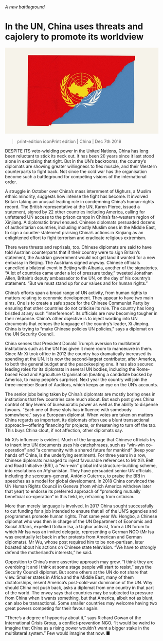 ###### A new battleground

# In the UN, China uses threats and cajolery to promote its worldview 

![image](images/20191207_CND001_0.jpg) 

> print-edition iconPrint edition | China | Dec 7th 2019 

DESPITE ITS veto-wielding power in the United Nations, China has long been reluctant to stick its neck out. It has been 20 years since it last stood alone in exercising that right. But in the UN’s backrooms, the country’s diplomats are showing greater willingness to flex muscle, and their Western counterparts to fight back. Not since the cold war has the organisation become such a battleground for competing visions of the international order. 

A struggle in October over China’s mass internment of Uighurs, a Muslim ethnic minority, suggests how intense the fight has become. It involved Britain taking an unusual leading role in condemning China’s human-rights record. The British representative at the UN, Karen Pierce, issued a statement, signed by 22 other countries including America, calling for unfettered UN access to the prison camps in China’s far-western region of Xinjiang. A diplomatic brawl ensued. Chinese diplomats persuaded dozens of authoritarian countries, including mostly Muslim ones in the Middle East, to sign a counter-statement praising China’s actions in Xinjiang as an enlightened effort to fight terrorism and eradicate religious extremism.  

There were threats and reprisals, too. Chinese diplomats are said to have told Austrian counterparts that if their country were to sign Britain’s statement, the Austrian government would not get land it wanted for a new embassy in Beijing. The Austrians signed anyway. Chinese officials cancelled a bilateral event in Beijing with Albania, another of the signatories. “A lot of countries came under a lot of pressure today,” tweeted Jonathan Allen, Britain’s deputy ambassador to the UN, on the day of his country’s statement. “But we must stand up for our values and for human rights.”  

China’s efforts span a broad range of UN activity, from human rights to matters relating to economic development. They appear to have two main aims. One is to create a safe space for the Chinese Communist Party by ensuring that other countries do not criticise its rule. The country has long bristled at any such “interference”. Its officials are now becoming tougher in their response. China’s other objective is to inject wording into UN documents that echoes the language of the country’s leader, Xi Jinping. China is trying to “make Chinese policies UN policies,” says a diplomat on the UN Security Council. 

China senses that President Donald Trump’s aversion to multilateral institutions such as the UN has given it more room to manoeuvre in them. Since Mr Xi took office in 2012 the country has dramatically increased its spending at the UN. It is now the second-largest contributor, after America, to both the general budget and the peacekeeping one. It has also secured leading roles for its diplomats in several UN bodies, including the Rome-based Food and Agriculture Organisation (beating a candidate backed by America, to many people’s surprise). Next year the country will join the three-member Board of Auditors, which keeps an eye on the UN’s accounts.  

The senior jobs being taken by China’s diplomats are mostly boring ones in institutions that few countries care much about. But each post gives China control of tiny levers of bureaucratic power as well as the ability to dispense favours. “Each one of these slots has influence with somebody somewhere,” says a European diplomat. When votes are taken on matters China regards as important, its diplomats often use a blunt transactional approach—offering financing for projects, or threatening to turn off the tap. This buys China clout, if not affection, other diplomats say. 

Mr Xi’s influence is evident. Much of the language that Chinese officials try to insert into UN documents uses his catchphrases, such as “win-win co-operation” and “a community with a shared future for mankind” (keep your hands off China, is the underlying sentiment). For three years in a row, Chinese diplomats managed to inject favourable references to Mr Xi’s Belt and Road Initiative (BRI), a “win-win” global infrastructure-building scheme, into resolutions on Afghanistan. They have persuaded senior UN officials, including the secretary-general, António Guterres, to praise the BRI in speeches as a model for global development. In 2018 China convinced the UN Human Rights Council in Geneva (from which America withdrew later that year) to endorse its preferred approach of “promoting mutually beneficial co-operation” in this field, ie, refraining from criticism. 

More than merely language is involved. In 2017 China sought successfully to cut funding for a job intended to ensure that all of the UN’S agencies and programmes promote human rights. That same year Wu Hongbo, a Chinese diplomat who was then in charge of the UN Department of Economic and Social Affairs, expelled Dolkun Isa, a Uighur activist, from a UN forum to which Mr Isa was an invited delegate, representing a German NGO (Mr Isa was eventually let back in after protests from American and German diplomats). Mr Wu, whose post required him to be non-partisan, later boasted about his actions on Chinese state television. “We have to strongly defend the motherland’s interests,” he said. 

Opposition to China’s more assertive approach may grow. “I think they are overdoing it and I think at some stage people will start to resist,” says the Security Council diplomat. But some others at the UN do not share that view. Smaller states in Africa and the Middle East, many of them dictatorships, resent America’s post-cold-war dominance of the UN. Why should China not push back, asks a diplomat from one country in that part of the world. The envoy says that countries may be subjected to pressure from China when it wants something, but that America, albeit not as blunt, can also be transactional. Some smaller countries may welcome having two great powers competing for their favour again. 

“There’s a degree of hypocrisy about it,” says Richard Gowan of the International Crisis Group, a conflict-prevention NGO. “It would be weird to imagine that China as a rising power wouldn’t want a bigger stake in the multilateral system.” Few would imagine that now. ■ 

